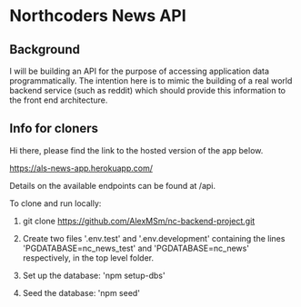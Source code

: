 # Northcoders News API

## Background

I will be building an API for the purpose of accessing application data programmatically. The intention here is to mimic the building of a real world backend service (such as reddit) which should provide this information to the front end architecture.


## Info for cloners

Hi there, please find the link to the hosted version of the app below.

https://als-news-app.herokuapp.com/

Details on the available endpoints can be found at /api.

To clone and run locally:

1. git clone https://github.com/AlexMSm/nc-backend-project.git

2. Create two files '.env.test' and '.env.development' containing the lines 'PGDATABASE=nc_news_test' and 'PGDATABASE=nc_news' respectively, in the top level folder.

3. Set up the database: 'npm setup-dbs'

4. Seed the database: 'npm seed'



